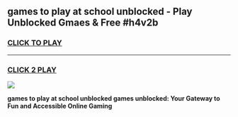 
## games to play at school unblocked - Play Unblocked Gmaes & Free #h4v2b
<h3>
<a href="https://news.freeplayer.one?title=games_to_play_at_school_unblocked&ref=03M">CLICK TO PLAY</a></h3>
<hr>

<h3>
<a href="https://news.freeplayer.one?title=games_to_play_at_school_unblocked&ref=03M">CLICK 2 PLAY</a>
  
</h3>

<a href="https://news.freeplayer.one?title=games_to_play_at_school_unblocked&ref=03M"><img src="https://clearcache.store/games.png"></a>


**games to play at school unblocked games unblocked: Your Gateway to Fun and Accessible Online Gaming**
